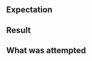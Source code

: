 ## Expectation

<!-- Describe the output you are expecting from marked -->

## Result

<!-- Describe the output you received from marked -->

## What was attempted

<!-- Describe what code combination got you there -->
